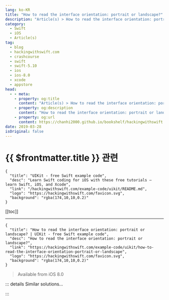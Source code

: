 ```yaml
---
lang: ko-KR
title: "How to read the interface orientation: portrait or landscape?"
description: "Article(s) > How to read the interface orientation: portrait or landscape?"
category:
  - Swift
  - iOS
  - Article(s)
tag: 
  - blog
  - hackingwithswift.com
  - crashcourse
  - swift
  - swift-5.10
  - ios
  - ios-8.0
  - xcode
  - appstore
head:
  - - meta:
    - property: og:title
      content: "Article(s) > How to read the interface orientation: portrait or landscape?"
    - property: og:description
      content: "How to read the interface orientation: portrait or landscape?"
    - property: og:url
      content: https://chanhi2000.github.io/bookshelf/hackingwithswift.com/example-code/uikit/how-to-read-the-interface-orientation-portrait-or-landscape.html
date: 2019-03-28
isOriginal: false
---
```


# {{ $frontmatter.title }} 관련

```component VPCard
{
  "title": "UIKit - free Swift example code",
  "desc": "Learn Swift coding for iOS with these free tutorials – learn Swift, iOS, and Xcode",
  "link": "/hackingwithswift.com/example-code/uikit/README.md",
  "logo": "https://hackingwithswift.com/favicon.svg",
  "background": "rgba(174,10,10,0.2)"
}
```

[[toc]]

---

```component VPCard
{
  "title": "How to read the interface orientation: portrait or landscape? | UIKit - free Swift example code",
  "desc": "How to read the interface orientation: portrait or landscape?",
  "link": "https://hackingwithswift.com/example-code/uikit/how-to-read-the-interface-orientation-portrait-or-landscape",
  "logo": "https://hackingwithswift.com/favicon.svg",
  "background": "rgba(174,10,10,0.2)"
}
```

> Available from iOS 8.0

<!-- TODO: 작성 -->

<!--
Apple generally doesn’t want developers to think about things like “portrait” and “landscape” because devices come in a range of sizes, and in the case of iPad you get slide over and split view on top. However, sometimes it’s just *useful*, particularly on iPhone where the difference between portrait and landscape is huge.

If you just want to read the *current* interface orientation you can do so using `UIApplication.shared.statusBarOrientation`, which will contain a value such as `.portraitUpsideDown`. Alternatively, you can use its `isLandscape` and `isPortrait` properties to check for both values of landscape or both values of portrait at once.

If you want your interface to adapt every time the user moves between landscape and portrait, you should check `UIApplication.shared.statusBarOrientation` inside the `willTransition(to:)` method, which is triggered when the trait collection of your app changes.

Something like this ought to do the trick:

```swift
override func willTransition(to newCollection: UITraitCollection, with coordinator: UIViewControllerTransitionCoordinator) {
    coordinator.animate(alongsideTransition: { context in
        if UIApplication.shared.statusBarOrientation.isLandscape {
            // activate landscape changes
        } else {
            // activate portrait changes
        }
    })
}
```

-->

::: details Similar solutions…

<!--
/quick-start/swiftui/how-to-preview-your-layout-in-portrait-or-landscape">How to preview your layout in portrait or landscape 
/example-code/uikit/how-to-lock-a-view-controllers-orientation-using-supportedinterfaceorientations">How to lock a view controller’s orientation using supportedInterfaceOrientations 
/quick-start/swiftui/swiftui-vs-interface-builder-and-storyboards">SwiftUI vs Interface Builder and storyboards 
/example-code/uikit/how-to-use-ibinspectable-to-adjust-values-in-interface-builder">How to use IBInspectable to adjust values in Interface Builder 
/example-code/uikit/how-to-make-your-user-interface-in-code">How to make your user interface in code</a>
-->

:::

